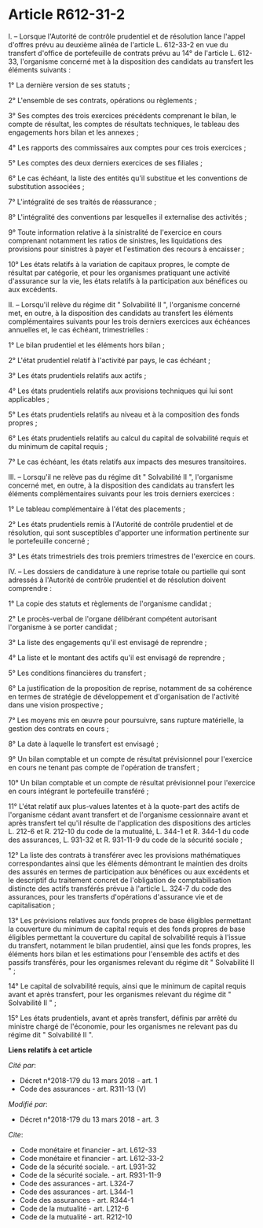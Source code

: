 # Article R612-31-2

I. – Lorsque l'Autorité de contrôle prudentiel et de résolution lance l'appel d'offres prévu au deuxième alinéa de l'article
L. 612-33-2 en vue du transfert d'office de portefeuille de contrats prévu au 14° de l'article L. 612-33, l'organisme
concerné met à la disposition des candidats au transfert les éléments suivants :

1° La dernière version de ses statuts ;

2° L'ensemble de ses contrats, opérations ou règlements ;

3° Ses comptes des trois exercices précédents comprenant le bilan, le compte de résultat, les comptes de résultats
techniques, le tableau des engagements hors bilan et les annexes ;

4° Les rapports des commissaires aux comptes pour ces trois exercices ;

5° Les comptes des deux derniers exercices de ses filiales ;

6° Le cas échéant, la liste des entités qu'il substitue et les conventions de substitution associées ;

7° L'intégralité de ses traités de réassurance ;

8° L'intégralité des conventions par lesquelles il externalise des activités ;

9° Toute information relative à la sinistralité de l'exercice en cours comprenant notamment les ratios de sinistres, les
liquidations des provisions pour sinistres à payer et l'estimation des recours à encaisser ;

10° Les états relatifs à la variation de capitaux propres, le compte de résultat par catégorie, et pour les organismes
pratiquant une activité d'assurance sur la vie, les états relatifs à la participation aux bénéfices ou aux excédents.

II. – Lorsqu'il relève du régime dit " Solvabilité II ", l'organisme concerné met, en outre, à la disposition des candidats
au transfert les éléments complémentaires suivants pour les trois derniers exercices aux échéances annuelles et, le cas
échéant, trimestrielles :

1° Le bilan prudentiel et les éléments hors bilan ;

2° L'état prudentiel relatif à l'activité par pays, le cas échéant ;

3° Les états prudentiels relatifs aux actifs ;

4° Les états prudentiels relatifs aux provisions techniques qui lui sont applicables ;

5° Les états prudentiels relatifs au niveau et à la composition des fonds propres ;

6° Les états prudentiels relatifs au calcul du capital de solvabilité requis et du minimum de capital requis ;

7° Le cas échéant, les états relatifs aux impacts des mesures transitoires.

III. – Lorsqu'il ne relève pas du régime dit " Solvabilité II ", l'organisme concerné met, en outre, à la disposition des
candidats au transfert les éléments complémentaires suivants pour les trois derniers exercices :

1° Le tableau complémentaire à l'état des placements ;

2° Les états prudentiels remis à l'Autorité de contrôle prudentiel et de résolution, qui sont susceptibles d'apporter une
information pertinente sur le portefeuille concerné ;

3° Les états trimestriels des trois premiers trimestres de l'exercice en cours.

IV. – Les dossiers de candidature à une reprise totale ou partielle qui sont adressés à l'Autorité de contrôle prudentiel et
de résolution doivent comprendre :

1° La copie des statuts et règlements de l'organisme candidat ;

2° Le procès-verbal de l'organe délibérant compétent autorisant l'organisme à se porter candidat ;

3° La liste des engagements qu'il est envisagé de reprendre ;

4° La liste et le montant des actifs qu'il est envisagé de reprendre ;

5° Les conditions financières du transfert ;

6° La justification de la proposition de reprise, notamment de sa cohérence en termes de stratégie de développement et
d'organisation de l'activité dans une vision prospective ;

7° Les moyens mis en œuvre pour poursuivre, sans rupture matérielle, la gestion des contrats en cours ;

8° La date à laquelle le transfert est envisagé ;

9° Un bilan comptable et un compte de résultat prévisionnel pour l'exercice en cours ne tenant pas compte de l'opération de
transfert ;

10° Un bilan comptable et un compte de résultat prévisionnel pour l'exercice en cours intégrant le portefeuille transféré ;

11° L'état relatif aux plus-values latentes et à la quote-part des actifs de l'organisme cédant avant transfert et de
l'organisme cessionnaire avant et après transfert tel qu'il résulte de l'application des dispositions des articles L. 212-6
et R. 212-10 du code de la mutualité, L. 344-1 et R. 344-1 du code des assurances, L. 931-32 et R. 931-11-9 du code de la
sécurité sociale ;

12° La liste des contrats à transférer avec les provisions mathématiques correspondantes ainsi que les éléments démontrant le
maintien des droits des assurés en termes de participation aux bénéfices ou aux excédents et le descriptif du traitement
concret de l'obligation de comptabilisation distincte des actifs transférés prévue à l'article L. 324-7 du code des
assurances, pour les transferts d'opérations d'assurance vie et de capitalisation ;

13° Les prévisions relatives aux fonds propres de base éligibles permettant la couverture du minimum de capital requis et des
fonds propres de base éligibles permettant la couverture du capital de solvabilité requis à l'issue du transfert, notamment
le bilan prudentiel, ainsi que les fonds propres, les éléments hors bilan et les estimations pour l'ensemble des actifs et
des passifs transférés, pour les organismes relevant du régime dit " Solvabilité II " ;

14° Le capital de solvabilité requis, ainsi que le minimum de capital requis avant et après transfert, pour les organismes
relevant du régime dit " Solvabilité II " ;

15° Les états prudentiels, avant et après transfert, définis par arrêté du ministre chargé de l'économie, pour les organismes
ne relevant pas du régime dit " Solvabilité II ".

**Liens relatifs à cet article**

_Cité par_:

  - Décret n°2018-179 du 13 mars 2018 - art. 1
  - Code des assurances - art. R311-13 (V)

_Modifié par_:

  - Décret n°2018-179 du 13 mars 2018 - art. 3

_Cite_:

  - Code monétaire et financier - art. L612-33
  - Code monétaire et financier - art. L612-33-2
  - Code de la sécurité sociale. - art. L931-32
  - Code de la sécurité sociale. - art. R931-11-9
  - Code des assurances - art. L324-7
  - Code des assurances - art. L344-1
  - Code des assurances - art. R344-1
  - Code de la mutualité - art. L212-6
  - Code de la mutualité - art. R212-10
